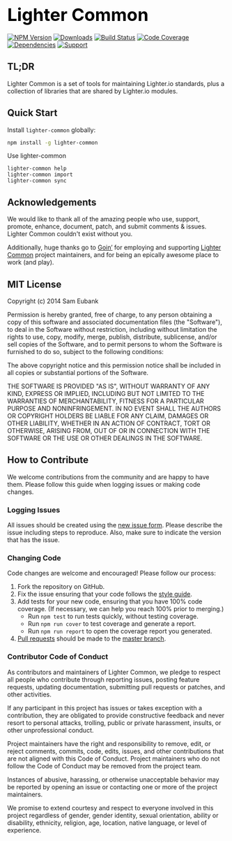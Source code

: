 # <a href="http://lighter.io/lighter-common" style="font-size:40px;text-decoration:none;color:#000">Lighter Common</a>
[![NPM Version](https://img.shields.io/npm/v/lighter-common.svg)](https://npmjs.org/package/lighter-common)
[![Downloads](https://img.shields.io/npm/dm/lighter-common.svg)](https://npmjs.org/package/lighter-common)
[![Build Status](https://img.shields.io/travis/lighterio/lighter-common.svg)](https://travis-ci.org/lighterio/lighter-common)
[![Code Coverage](https://img.shields.io/coveralls/lighterio/lighter-common/master.svg)](https://coveralls.io/r/lighterio/lighter-common)
[![Dependencies](https://img.shields.io/david/lighterio/lighter-common.svg)](https://david-dm.org/lighterio/lighter-common)
[![Support](https://img.shields.io/gratipay/Lighter.io.svg)](https://gratipay.com/Lighter.io/)


## TL;DR

Lighter Common is a set of tools for maintaining Lighter.io standards,
plus a collection of libraries that are shared by Lighter.io modules.


## Quick Start

Install `lighter-common` globally:
```bash
npm install -g lighter-common
```

Use lighter-common
```
lighter-common help
lighter-common import
lighter-common sync
```

## Acknowledgements

We would like to thank all of the amazing people who use, support,
promote, enhance, document, patch, and submit comments & issues.
Lighter Common couldn't exist without you.

Additionally, huge thanks go to [Goin’](https://goin.io) for employing
and supporting [Lighter Common](http://lighter.io/lighter-common) project maintainers,
and for being an epically awesome place to work (and play).


## MIT License

Copyright (c) 2014 Sam Eubank

Permission is hereby granted, free of charge, to any person obtaining a copy
of this software and associated documentation files (the "Software"), to deal
in the Software without restriction, including without limitation the rights
to use, copy, modify, merge, publish, distribute, sublicense, and/or sell
copies of the Software, and to permit persons to whom the Software is
furnished to do so, subject to the following conditions:

The above copyright notice and this permission notice shall be included in all
copies or substantial portions of the Software.

THE SOFTWARE IS PROVIDED "AS IS", WITHOUT WARRANTY OF ANY KIND, EXPRESS OR
IMPLIED, INCLUDING BUT NOT LIMITED TO THE WARRANTIES OF MERCHANTABILITY,
FITNESS FOR A PARTICULAR PURPOSE AND NONINFRINGEMENT. IN NO EVENT SHALL THE
AUTHORS OR COPYRIGHT HOLDERS BE LIABLE FOR ANY CLAIM, DAMAGES OR OTHER
LIABILITY, WHETHER IN AN ACTION OF CONTRACT, TORT OR OTHERWISE, ARISING FROM,
OUT OF OR IN CONNECTION WITH THE SOFTWARE OR THE USE OR OTHER DEALINGS IN THE
SOFTWARE.


## How to Contribute

We welcome contributions from the community and are happy to have them.
Please follow this guide when logging issues or making code changes.

### Logging Issues

All issues should be created using the
[new issue form](https://github.com/lighterio/lighter-common/issues/new).
Please describe the issue including steps to reproduce. Also, make sure
to indicate the version that has the issue.

### Changing Code

Code changes are welcome and encouraged! Please follow our process:

1. Fork the repository on GitHub.
2. Fix the issue ensuring that your code follows the
   [style guide](http://lighter.io/style-guide).
3. Add tests for your new code, ensuring that you have 100% code coverage.
   (If necessary, we can help you reach 100% prior to merging.)
   * Run `npm test` to run tests quickly, without testing coverage.
   * Run `npm run cover` to test coverage and generate a report.
   * Run `npm run report` to open the coverage report you generated.
4. [Pull requests](http://help.github.com/send-pull-requests/) should be made
   to the [master branch](https://github.com/lighterio/lighter-common/tree/master).

### Contributor Code of Conduct

As contributors and maintainers of Lighter Common, we pledge to respect all
people who contribute through reporting issues, posting feature requests,
updating documentation, submitting pull requests or patches, and other
activities.

If any participant in this project has issues or takes exception with a
contribution, they are obligated to provide constructive feedback and never
resort to personal attacks, trolling, public or private harassment, insults, or
other unprofessional conduct.

Project maintainers have the right and responsibility to remove, edit, or
reject comments, commits, code, edits, issues, and other contributions
that are not aligned with this Code of Conduct. Project maintainers who do
not follow the Code of Conduct may be removed from the project team.

Instances of abusive, harassing, or otherwise unacceptable behavior may be
reported by opening an issue or contacting one or more of the project
maintainers.

We promise to extend courtesy and respect to everyone involved in this project
regardless of gender, gender identity, sexual orientation, ability or
disability, ethnicity, religion, age, location, native language, or level of
experience.
